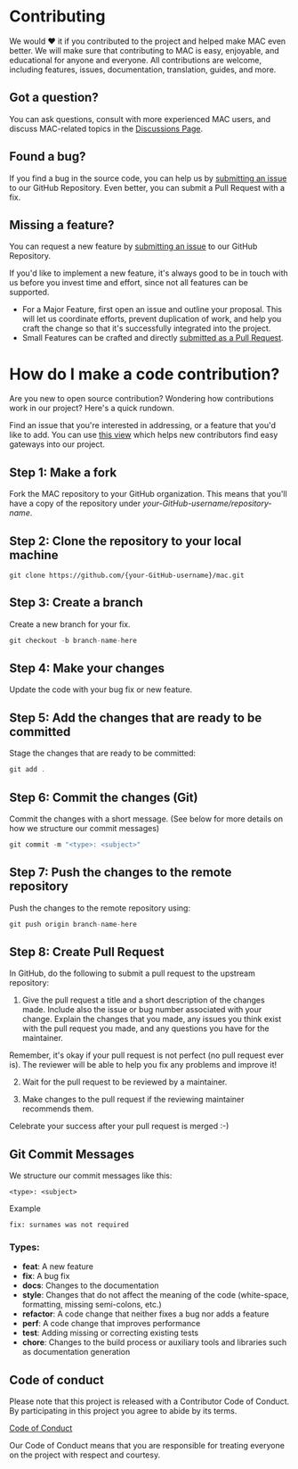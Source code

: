 # Contributing

We would ❤️ it if you contributed to the project and helped make MAC even better. We will make sure that contributing to MAC is easy, enjoyable, and educational for anyone and everyone. All contributions are welcome, including features, issues, documentation, translation, guides, and more.

## Got a question?

You can ask questions, consult with more experienced MAC users, and discuss MAC-related topics in the [Discussions Page](https://github.com/getmanfred/mac/discussions/).

## Found a bug?

If you find a bug in the source code, you can help us by [submitting an issue](https://github.com/getmanfred/mac/issues/new?assignees=&labels=type%3A%20bug&template=bug_report.md&title=) to our GitHub Repository. Even better, you can submit a Pull Request with a fix.

## Missing a feature?

You can request a new feature by [submitting an issue](https://github.com/getmanfred/mac/issues/new?assignees=&labels=type%3A%20feature%20request&template=feature_request.md&title=) to our GitHub Repository.

If you'd like to implement a new feature, it's always good to be in touch with us before you invest time and effort, since not all features can be supported.

- For a Major Feature, first open an issue and outline your proposal. This will let us coordinate efforts, prevent duplication of work, and help you craft the change so that it's successfully integrated into the project.
- Small Features can be crafted and directly [submitted as a Pull Request](#step-8-create-pull-request).

# <a name="submit-pr"></a> How do I make a code contribution?

Are you new to open source contribution? Wondering how contributions work in our project? Here's a quick rundown.

Find an issue that you're interested in addressing, or a feature that you'd like to add.
You can use [this view](https://github.com/getmanfred/mac/issues?q=is%3Aopen+is%3Aissue+label%3A%22good+first+issue%22) which helps new contributors find easy gateways into our project.

## Step 1: Make a fork

Fork the MAC repository to your GitHub organization. This means that you'll have a copy of the repository under _your-GitHub-username/repository-name_.

## Step 2: Clone the repository to your local machine

```
git clone https://github.com/{your-GitHub-username}/mac.git

```

## Step 3: Create a branch

Create a new branch for your fix.

```jsx
git checkout -b branch-name-here
```

## Step 4: Make your changes

Update the code with your bug fix or new feature.

## Step 5: Add the changes that are ready to be committed

Stage the changes that are ready to be committed:

```jsx
git add .
```

## Step 6: Commit the changes (Git)

Commit the changes with a short message. (See below for more details on how we structure our commit messages)

```jsx
git commit -m "<type>: <subject>"
```

## Step 7: Push the changes to the remote repository

Push the changes to the remote repository using:

```jsx
git push origin branch-name-here
```

## Step 8: Create Pull Request

In GitHub, do the following to submit a pull request to the upstream repository:

1.  Give the pull request a title and a short description of the changes made. Include also the issue or bug number associated with your change. Explain the changes that you made, any issues you think exist with the pull request you made, and any questions you have for the maintainer.

Remember, it's okay if your pull request is not perfect (no pull request ever is). The reviewer will be able to help you fix any problems and improve it!

2.  Wait for the pull request to be reviewed by a maintainer.

3.  Make changes to the pull request if the reviewing maintainer recommends them.

Celebrate your success after your pull request is merged :-)

## Git Commit Messages

We structure our commit messages like this:

```
<type>: <subject>
```

Example

```
fix: surnames was not required
```

### Types:

- **feat**: A new feature
- **fix**: A bug fix
- **docs**: Changes to the documentation
- **style**: Changes that do not affect the meaning of the code (white-space, formatting, missing semi-colons, etc.)
- **refactor**: A code change that neither fixes a bug nor adds a feature
- **perf**: A code change that improves performance
- **test**: Adding missing or correcting existing tests
- **chore**: Changes to the build process or auxiliary tools and libraries such as documentation generation



## Code of conduct

Please note that this project is released with a Contributor Code of Conduct. By participating in this project you agree to abide by its terms.

[Code of Conduct](https://github.com/getmanfred/mac/blob/master/code_of_conduct.md)

Our Code of Conduct means that you are responsible for treating everyone on the project with respect and courtesy.

